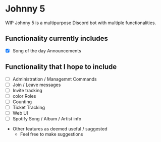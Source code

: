 # Johnny 5
WIP
Johnny 5 is a multipurpose Discord bot with multiple functionalities.

 
## Functionality currently includes
 - [x] Song of the day Announcements

## Functionality that I hope to include
 - [ ] Administration / Managemnt Commands
 - [ ] Join / Leave messages
 - [ ] Invite tracking
 - [ ] color Roles
 - [ ] Counting
 - [ ] Ticket Tracking
 - [ ] Web UI
 - [ ] Spotify Song / Album / Artist info 
 - Other features as deemed useful / suggested
   - Feel free to make suggestions

